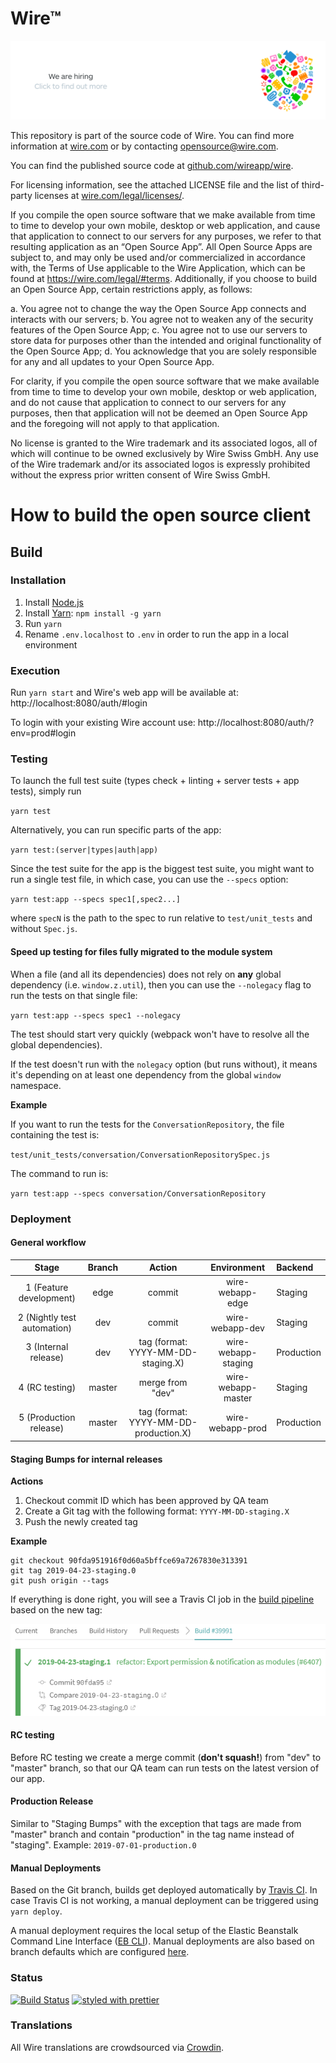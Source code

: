 # Wire™

[![We are hiring](https://github.com/wireapp/wire/blob/master/assets/header-small.png?raw=true)](https://wire.softgarden.io/job/616102)

This repository is part of the source code of Wire. You can find more information at [wire.com](https://wire.com) or by contacting opensource@wire.com.

You can find the published source code at [github.com/wireapp/wire](https://github.com/wireapp/wire).

For licensing information, see the attached LICENSE file and the list of third-party licenses at [wire.com/legal/licenses/](https://wire.com/legal/licenses/).

If you compile the open source software that we make available from time to time to develop your own mobile, desktop or web application, and cause that application to connect to our servers for any purposes, we refer to that resulting application as an “Open Source App”. All Open Source Apps are subject to, and may only be used and/or commercialized in accordance with, the Terms of Use applicable to the Wire Application, which can be found at https://wire.com/legal/#terms. Additionally, if you choose to build an Open Source App, certain restrictions apply, as follows:

a. You agree not to change the way the Open Source App connects and interacts with our servers; b. You agree not to weaken any of the security features of the Open Source App; c. You agree not to use our servers to store data for purposes other than the intended and original functionality of the Open Source App; d. You acknowledge that you are solely responsible for any and all updates to your Open Source App.

For clarity, if you compile the open source software that we make available from time to time to develop your own mobile, desktop or web application, and do not cause that application to connect to our servers for any purposes, then that application will not be deemed an Open Source App and the foregoing will not apply to that application.

No license is granted to the Wire trademark and its associated logos, all of which will continue to be owned exclusively by Wire Swiss GmbH. Any use of the Wire trademark and/or its associated logos is expressly prohibited without the express prior written consent of Wire Swiss GmbH.

# How to build the open source client

## Build

### Installation

1.  Install [Node.js](https://nodejs.org/)
1.  Install [Yarn](https://yarnpkg.com): `npm install -g yarn`
1.  Run `yarn`
1.  Rename `.env.localhost` to `.env` in order to run the app in a local environment

### Execution

Run `yarn start` and Wire's web app will be available at: http://localhost:8080/auth/#login

To login with your existing Wire account use: http://localhost:8080/auth/?env=prod#login

### Testing

To launch the full test suite (types check + linting + server tests + app tests), simply run

`yarn test`

Alternatively, you can run specific parts of the app:

`yarn test:(server|types|auth|app)`

Since the test suite for the app is the biggest test suite, you might want to run a single test file, in which case, you can use the `--specs` option:

`yarn test:app --specs spec1[,spec2...]`

where `specN` is the path to the spec to run relative to `test/unit_tests` and without `Spec.js`.

#### Speed up testing for files fully migrated to the module system

When a file (and all its dependencies) does not rely on **any** global dependency (i.e. `window.z.util`), then you can use the `--nolegacy` flag to run the tests on that single file:

`yarn test:app --specs spec1 --nolegacy`

The test should start very quickly (webpack won't have to resolve all the global dependencies).

If the test doesn't run with the `nolegacy` option (but runs without), it means it's depending on at least one dependency from the global `window` namespace.

**Example**

If you want to run the tests for the `ConversationRepository`, the file containing the test is:

`test/unit_tests/conversation/ConversationRepositorySpec.js`

The command to run is:

`yarn test:app --specs conversation/ConversationRepository`

### Deployment

#### General workflow

|            Stage            | Branch |                Action                 |     Environment     | Backend    |
| :-------------------------: | :----: | :-----------------------------------: | :-----------------: | :--------- |
|   1 (Feature development)   |  edge  |                commit                 |  wire-webapp-edge   | Staging    |
| 2 (Nightly test automation) |  dev   |                commit                 |   wire-webapp-dev   | Staging    |
|    3 (Internal release)     |  dev   |  tag (format: YYYY-MM-DD-staging.X)   | wire-webapp-staging | Production |
|       4 (RC testing)        | master |           merge from "dev"            | wire-webapp-master  | Staging    |
|   5 (Production release)    | master | tag (format: YYYY-MM-DD-production.X) |  wire-webapp-prod   | Production |

#### Staging Bumps for internal releases

**Actions**

1. Checkout commit ID which has been approved by QA team
1. Create a Git tag with the following format: `YYYY-MM-DD-staging.X`
1. Push the newly created tag

**Example**

```
git checkout 90fda951916f0d60a5bffce69a7267830e313391
git tag 2019-04-23-staging.0
git push origin --tags
```

If everything is done right, you will see a Travis CI job in the [build pipeline](https://travis-ci.org/wireapp/wire-webapp/builds) based on the new tag:

![Staging Release](./docs/release/staging-release.png)

#### RC testing

Before RC testing we create a merge commit (**don't squash!**) from "dev" to "master" branch, so that our QA team can run tests on the latest version of our app.

#### Production Release

Similar to "Staging Bumps" with the exception that tags are made from "master" branch and contain "production" in the tag name instead of "staging". Example: `2019-07-01-production.0`

#### Manual Deployments

Based on the Git branch, builds get deployed automatically by [Travis CI](https://travis-ci.org/). In case Travis CI is not working, a manual deployment can be triggered using `yarn deploy`.

A manual deployment requires the local setup of the Elastic Beanstalk Command Line Interface ([EB CLI](https://docs.aws.amazon.com/en_us/elasticbeanstalk/latest/dg/eb-cli3.html)). Manual deployments are also based on branch defaults which are configured [here](./.elasticbeanstalk/config.yml).

### Status

[![Build Status](https://travis-ci.org/wireapp/wire-webapp.svg?branch=dev)](https://travis-ci.org/wireapp/wire-webapp) [![styled with prettier](https://img.shields.io/badge/styled_with-prettier-ff69b4.svg)](https://github.com/prettier/prettier)

### Translations

All Wire translations are crowdsourced via [Crowdin](https://crowdin.com/projects/wire).
